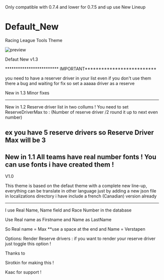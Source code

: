 Only compatible with 0.7.4 and lower 
for 0.7.5 and up use New Lineup


# Default_New
Racing League Tools Theme


![preview](https://user-images.githubusercontent.com/880169/187782247-38a1ec57-f2a6-4493-b441-bf063c94573d.png)


Defaut New v1.3



************************* IMPORTANT**************************

you need to have a reserver driver in your list even if you don't use them there a bug and waiting for fix so set a aaaaa driver as a reserve

New in 1.3
Minor fixes 

---------------------------------------------------------------------
New in 1.2
Reserve driver list in two collums !
You need to set ReserveDriverMax to : (Number of reserve driver /2 round it up to next even number)

ex you have 5 reserve drivers so Reserve Driver Max will be 3
---------------------------------------------------------------------
New in 1.1
All teams have real number fonts !
You can use fonts i have created them !
----------------------------------------------------------
V1.0

This theme is based on the defaut theme with a complete new line-up, everything can be translate in other language just by
adding a new json file in localizations directory i have include a french (Canadian) version already

****
I use Real Name, Name field and Race Number in the database 

Use Real name as Firstname and Name as LastName

So Real name = Max  **use a space at the end 
and Name = Verstapen 

Options: 
Render Reserve drivers : if you want to render your reserve driver just toggle this option !

Thanks to 

Sirotkin for making this !

Kaac for support !
